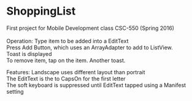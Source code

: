 # ShoppingList


First project for Mobile Development class CSC-550 (Spring 2016)<br />
<br />
Operation: Type item to be added into a EditText<br />
           Press Add Button, which uses an ArrayAdapter to add to ListView. <br />
           Toast is displayed<br />
           To remove item, tap on the item. Another toast.<br />

Features:  Landscape uses different layout than portrait<br />
           The EditText is the to CapsOn for the first letter<br />
           The soft keyboard is suppressed until EditText tapped using a Manifest setting<br />
